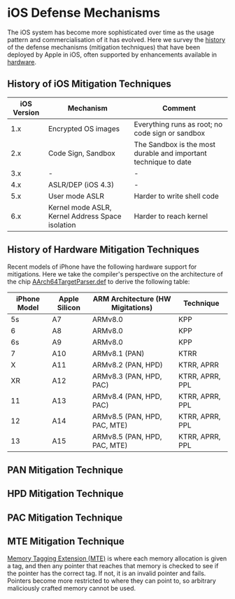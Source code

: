 # iOS Defense Mechanisms

The iOS system has become more sophisticated over time as the usage pattern and commercialisation of it has evolved.  Here we survey the [history](./Bibliography.md#MT) of the defense mechanisms (mitigation techniques) that have been deployed by Apple in iOS, often supported by enhancements available in [hardware](./Bibliography.md#HW).

## History of iOS Mitigation Techniques

| iOS Version | Mechanism | Comment |
| -- | -- | -- |
| 1.x | Encrypted OS images | Everything runs as root; no code sign or sandbox |
| 2.x | Code Sign, Sandbox | The Sandbox is the most durable and important technique to date |
| 3.x | - | - |
| 4.x | ASLR/DEP (iOS 4.3) | - |
| 5.x | User mode ASLR | Harder to write shell code |
| 6.x | Kernel mode ASLR, Kernel Address Space isolation | Harder to reach kernel |

## History of Hardware Mitigation Techniques

Recent models of iPhone have the following hardware support for mitigations.  Here we take the compiler's perspective on the architecture of the chip [AArch64TargetParser.def](./Bibliography.md#AA) to derive the following table:

| iPhone Model | Apple Silicon | ARM Architecture (HW Migitations) | Technique |
| -- | -- | -- | -- |
| 5s | A7 | ARMv8.0 | KPP |
| 6 | A8 | ARMv8.0 | KPP |
| 6s | A9 | ARMv8.0 | KPP |
| 7 | A10 | ARMv8.1 (PAN) | KTRR |
| X | A11 | ARMv8.2 (PAN, HPD)| KTRR, APRR |
| XR | A12 | ARMv8.3 (PAN, HPD, PAC) | KTRR, APRR, PPL |
| 11 | A13 | ARMv8.4 (PAN, HPD, PAC) | KTRR, APRR, PPL |
| 12 | A14 | ARMv8.5 (PAN, HPD, PAC, MTE) | KTRR, APRR, PPL |
| 13 | A15 | ARMv8.5 (PAN, HPD, PAC, MTE) | KTRR, APRR, PPL |

## PAN Mitigation Technique

## HPD Mitigation Technique

## PAC Mitigation Technique

## MTE Mitigation Technique

[Memory Tagging Extension (MTE)](./Bibliography.md#MTE) is where each memory allocation is given a tag, and then any pointer that reaches that memory is checked to see if the pointer has the correct tag.  If not, it is an invalid pointer and fails.  Pointers become more restricted to where they can point to, so arbitrary maliciously crafted memory cannot be used.

